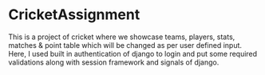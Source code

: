# CricketAssignment

This is a project of cricket where we showcase teams, players, stats, matches & point table which will be changed as per user defined input.
Here, I used built in authentication of django to login and put some required validations along with session framework and signals of django.
